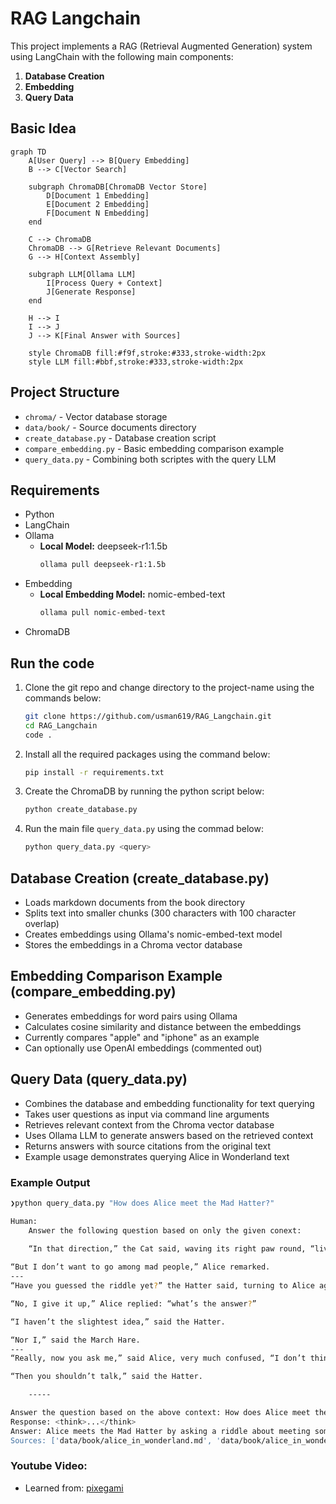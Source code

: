 # RAG Langchain
This project implements a RAG (Retrieval Augmented Generation) system using LangChain with the following main components:

1. **Database Creation**
2. **Embedding**
3. **Query Data**

## Basic Idea
```mermaid
graph TD
    A[User Query] --> B[Query Embedding]
    B --> C[Vector Search]
    
    subgraph ChromaDB[ChromaDB Vector Store]
        D[Document 1 Embedding]
        E[Document 2 Embedding]
        F[Document N Embedding]
    end
    
    C --> ChromaDB
    ChromaDB --> G[Retrieve Relevant Documents]
    G --> H[Context Assembly]
    
    subgraph LLM[Ollama LLM]
        I[Process Query + Context]
        J[Generate Response]
    end
    
    H --> I
    I --> J
    J --> K[Final Answer with Sources]

    style ChromaDB fill:#f9f,stroke:#333,stroke-width:2px
    style LLM fill:#bbf,stroke:#333,stroke-width:2px
```

## Project Structure
- `chroma/` - Vector database storage
- `data/book/` - Source documents directory
- `create_database.py` - Database creation script
- `compare_embedding.py` - Basic embedding comparison example
- `query_data.py` - Combining both scriptes with the query LLM

## Requirements
- Python
- LangChain
- Ollama
    - **Local Model:** deepseek-r1:1.5b
        ```bash
        ollama pull deepseek-r1:1.5b
        ```
- Embedding
    - **Local Embedding Model:** nomic-embed-text
        ```bash
        ollama pull nomic-embed-text
        ```
- ChromaDB

## Run the code
1. Clone the git repo and change directory to the project-name using the commands below:
    ```bash
    git clone https://github.com/usman619/RAG_Langchain.git
    cd RAG_Langchain
    code .
    ```
2. Install all the required packages using the command below:
    ```bash
    pip install -r requirements.txt
    ```
3. Create the ChromaDB by running the python script below:
    ```bash
    python create_database.py
    ```
4. Run the main file `query_data.py` using the commad below:
    ```bash
    python query_data.py <query>
    ```

## Database Creation (create_database.py)
- Loads markdown documents from the book directory
- Splits text into smaller chunks (300 characters with 100 character overlap) 
- Creates embeddings using Ollama's nomic-embed-text model
- Stores the embeddings in a Chroma vector database

## Embedding Comparison Example (compare_embedding.py)
- Generates embeddings for word pairs using Ollama
- Calculates cosine similarity and distance between the embeddings
- Currently compares "apple" and "iphone" as an example
- Can optionally use OpenAI embeddings (commented out)

## Query Data (query_data.py)
- Combines the database and embedding functionality for text querying
- Takes user questions as input via command line arguments
- Retrieves relevant context from the Chroma vector database
- Uses Ollama LLM to generate answers based on the retrieved context
- Returns answers with source citations from the original text
- Example usage demonstrates querying Alice in Wonderland text

### Example Output
```bash
❯python query_data.py "How does Alice meet the Mad Hatter?"

Human: 
    Answer the following question based on only the given conext:
    
    “In that direction,” the Cat said, waving its right paw round, “lives a Hatter: and in that direction,” waving the other paw, “lives a March Hare. Visit either you like: they’re both mad.”

“But I don’t want to go among mad people,” Alice remarked.
---
“Have you guessed the riddle yet?” the Hatter said, turning to Alice again.

“No, I give it up,” Alice replied: “what’s the answer?”

“I haven’t the slightest idea,” said the Hatter.

“Nor I,” said the March Hare.
---
“Really, now you ask me,” said Alice, very much confused, “I don’t think—”

“Then you shouldn’t talk,” said the Hatter.

    -----

Answer the question based on the above context: How does Alice meet the Mad Hatter?
Response: <think>...</think>
Answer: Alice meets the Mad Hatter by asking a riddle about meeting someone mad, and upon not knowing the answer, the March Hatter tells her not to talk anymore, implying that once you meet someone mad, you shouldn't share further info.
Sources: ['data/book/alice_in_wonderland.md', 'data/book/alice_in_wonderland.md', 'data/book/alice_in_wonderland.md']
```

### Youtube Video:
- Learned from: [pixegami](https://youtu.be/tcqEUSNCn8I?si=WdQZEYaqedAPpbNS)
